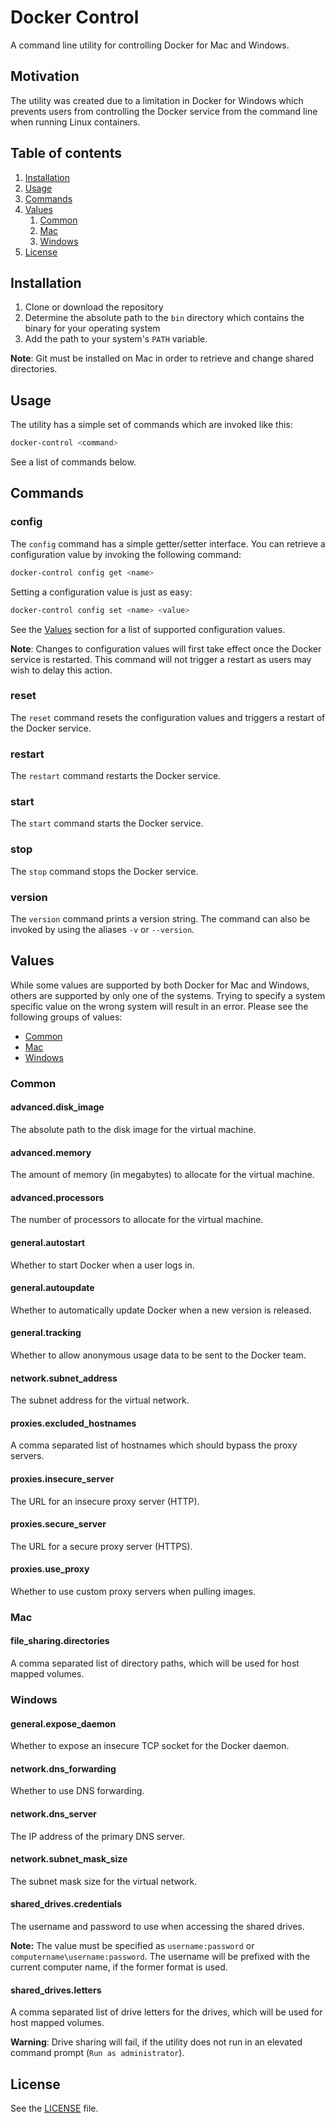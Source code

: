 # Docker Control

A command line utility for controlling Docker for Mac and Windows.

## Motivation

The utility was created due to a limitation in Docker for Windows which prevents
users from controlling the Docker service from the command line when running
Linux containers.

## Table of contents

1. [Installation](#installation)
1. [Usage](#usage)
1. [Commands](#commands)
1. [Values](#values)
    1. [Common](#common)
    1. [Mac](#mac)
    1. [Windows](#windows)
1. [License](#license)

## Installation

1. Clone or download the repository
1. Determine the absolute path to the `bin` directory which contains the binary
   for your operating system
1. Add the path to your system's `PATH` variable.

**Note**: Git must be installed on Mac in order to retrieve and change
shared directories.

## Usage

The utility has a simple set of commands which are invoked like this:

```bash
docker-control <command>
```

See a list of commands below.

## Commands

### config

The `config` command has a simple getter/setter interface. You can retrieve a
configuration value by invoking the following command:

```bash
docker-control config get <name>
```

Setting a configuration value is just as easy:

```bash
docker-control config set <name> <value>
```

See the [Values](#values) section for a list of supported configuration values.

**Note**: Changes to configuration values will first take effect once the Docker
service is restarted. This command will not trigger a restart as users may wish
to delay this action.

### reset

The `reset` command resets the configuration values and triggers a restart of
the Docker service.

### restart

The `restart` command restarts the Docker service.

### start

The `start` command starts the Docker service.

### stop

The `stop` command stops the Docker service.

### version

The `version` command prints a version string. The command can also be invoked
by using the aliases `-v` or `--version`.

## Values

While some values are supported by both Docker for Mac and Windows, others are
supported by only one of the systems. Trying to specify a system specific value
on the wrong system will result in an error. Please see the following groups of
values:

* [Common](#common)
* [Mac](#mac)
* [Windows](#windows)

### Common

#### advanced.disk_image

The absolute path to the disk image for the virtual machine.

#### advanced.memory

The amount of memory (in megabytes) to allocate for the virtual machine.

#### advanced.processors

The number of processors to allocate for the virtual machine.

#### general.autostart

Whether to start Docker when a user logs in.

#### general.autoupdate

Whether to automatically update Docker when a new version is released.

#### general.tracking

Whether to allow anonymous usage data to be sent to the Docker team.

#### network.subnet_address

The subnet address for the virtual network.

#### proxies.excluded_hostnames

A comma separated list of hostnames which should bypass the proxy servers.

#### proxies.insecure_server

The URL for an insecure proxy server (HTTP).

#### proxies.secure_server

The URL for a secure proxy server (HTTPS).

#### proxies.use_proxy

Whether to use custom proxy servers when pulling images.

### Mac

#### file_sharing.directories

A comma separated list of directory paths, which will be used for host mapped
volumes.

### Windows

#### general.expose_daemon

Whether to expose an insecure TCP socket for the Docker daemon.

#### network.dns_forwarding

Whether to use DNS forwarding.

#### network.dns_server

The IP address of the primary DNS server.

#### network.subnet_mask_size

The subnet mask size for the virtual network.

#### shared_drives.credentials

The username and password to use when accessing the shared drives.

**Note:** The value must be specified as `username:password` or
`computername\username:password`. The username will be prefixed with the current
computer name, if the former format is used.

#### shared_drives.letters

A comma separated list of drive letters for the drives, which will be used for
host mapped volumes.

**Warning**: Drive sharing will fail, if the utility does not run in an elevated
command prompt (`Run as administrator`).

## License

See the [LICENSE](LICENSE) file.
